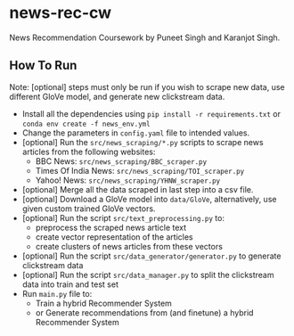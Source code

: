 # news-rec-cw
News Recommendation Coursework by Puneet Singh and Karanjot Singh.

## How To Run 
Note: [optional] steps must only be run if you wish to scrape new data, use different GloVe model, and generate new clickstream data.
- Install all the dependencies using `pip install -r requirements.txt` or `conda env create -f news_env.yml`
- Change the parameters in `config.yaml` file to intended values.
- [optional] Run the `src/news_scraping/*.py` scripts to scrape news articles from the following websites:
    - BBC News: `src/news_scraping/BBC_scraper.py`
    - Times Of India News: `src/news_scraping/TOI_scraper.py`
    - Yahoo! News: `src/news_scraping/YHNW_scraper.py`
- [optional] Merge all the data scraped in last step into a csv file.
- [optional] Download a GloVe model into `data/GloVe`, alternatively, use given custom trained GloVe vectors.
- [optional] Run the script `src/text_preprocessing.py` to:
    - preprocess the scraped news article text
    - create vector representation of the articles
    - create clusters of news articles from these vectors
- [optional] Run the script `src/data_generator/generator.py` to generate clickstream data
- [optional] Run the script `src/data_manager.py` to split the clickstream data into train and test set
- Run `main.py` file to:
    - Train a hybrid Recommender System
    - or Generate recommendations from (and finetune) a hybrid Recommender System